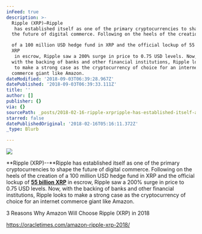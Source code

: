 ```yaml
---
inFeed: true
description: >-
  Ripple (XRP)–Ripple
   has established itself as one of the primary cryptocurrencies to shape 
  the future of digital commerce. Following on the heels of the creation 

  of a 100 million USD hedge fund in XRP and the official lockup of 55 billion
  XRP
   in escrow, Ripple saw a 200% surge in price to 0.75 USD levels. Now, 
  with the backing of banks and other financial institutions, Ripple looks
   to make a strong case as the cryptocurrency of choice for an internet 
  commerce giant like Amazon.
dateModified: '2018-09-03T06:39:28.967Z'
datePublished: '2018-09-03T06:39:33.111Z'
title: ''
author: []
publisher: {}
via: {}
sourcePath: _posts/2018-02-16-ripple-xrpripple-has-established-itself-as-one-of-the-pr.md
starred: false
datePublishedOriginal: '2018-02-16T05:16:11.372Z'
_type: Blurb

---
```

![](https://the-grid-user-content.s3-us-west-2.amazonaws.com/c11d11c0-a1af-4049-8e1d-b6ac3a78a3dd.jpg)

**Ripple (XRP)--**Ripple
has established itself as one of the primary cryptocurrencies to shape 
the future of digital commerce. Following on the heels of the creation 
of a 100 million USD hedge fund in XRP and the official lockup of **[55 billion XRP][0]**
in escrow, Ripple saw a 200% surge in price to 0.75 USD levels. Now, 
with the backing of banks and other financial institutions, Ripple looks
to make a strong case as the cryptocurrency of choice for an internet 
commerce giant like Amazon.

3 Reasons Why Amazon Will Choose Ripple (XRP) in 2018

https://oracletimes.com/amazon-ripple-xrp-2018/

[0]: https://www.cryptoninjas.net/2017/12/08/ripples-55-billion-xrp-lockup-complete/